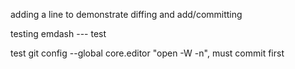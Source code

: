 adding a line to demonstrate diffing and add/committing

testing emdash --- test

test git config --global core.editor "open -W -n", must commit first
